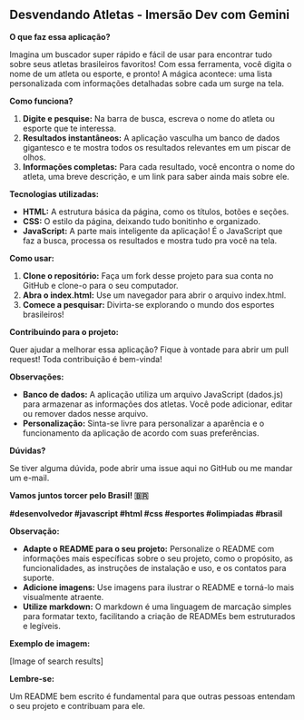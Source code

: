##  Desvendando Atletas - Imersão Dev com Gemini

**O que faz essa aplicação?**

Imagina um buscador super rápido e fácil de usar para encontrar tudo sobre seus atletas brasileiros favoritos! Com essa ferramenta, você digita o nome de um atleta ou esporte, e pronto! A mágica acontece: uma lista personalizada com informações detalhadas sobre cada um surge na tela.

**Como funciona?**

1. **Digite e pesquise:** Na barra de busca, escreva o nome do atleta ou esporte que te interessa.
2. **Resultados instantâneos:** A aplicação vasculha um banco de dados gigantesco e te mostra todos os resultados relevantes em um piscar de olhos.
3. **Informações completas:** Para cada resultado, você encontra o nome do atleta, uma breve descrição, e um link para saber ainda mais sobre ele.

**Tecnologias utilizadas:**

* **HTML:** A estrutura básica da página, como os títulos, botões e seções.
* **CSS:** O estilo da página, deixando tudo bonitinho e organizado.
* **JavaScript:** A parte mais inteligente da aplicação! É o JavaScript que faz a busca, processa os resultados e mostra tudo pra você na tela.

**Como usar:**

1. **Clone o repositório:** Faça um fork desse projeto para sua conta no GitHub e clone-o para o seu computador.
2. **Abra o index.html:** Use um navegador para abrir o arquivo index.html.
3. **Comece a pesquisar:** Divirta-se explorando o mundo dos esportes brasileiros!

**Contribuindo para o projeto:**

Quer ajudar a melhorar essa aplicação? Fique à vontade para abrir um pull request! Toda contribuição é bem-vinda!

**Observações:**

* **Banco de dados:** A aplicação utiliza um arquivo JavaScript (dados.js) para armazenar as informações dos atletas. Você pode adicionar, editar ou remover dados nesse arquivo.
* **Personalização:** Sinta-se livre para personalizar a aparência e o funcionamento da aplicação de acordo com suas preferências.

**Dúvidas?**

Se tiver alguma dúvida, pode abrir uma issue aqui no GitHub ou me mandar um e-mail.

**Vamos juntos torcer pelo Brasil! 🇧🇷**

**#desenvolvedor #javascript #html #css #esportes #olimpiadas #brasil**

**Observação:**

* **Adapte o README para o seu projeto:** Personalize o README com informações mais específicas sobre o seu projeto, como o propósito, as funcionalidades, as instruções de instalação e uso, e os contatos para suporte.
* **Adicione imagens:** Use imagens para ilustrar o README e torná-lo mais visualmente atraente.
* **Utilize markdown:** O markdown é uma linguagem de marcação simples para formatar texto, facilitando a criação de READMEs bem estruturados e legíveis.

**Exemplo de imagem:**

[Image of search results]

**Lembre-se:**

Um README bem escrito é fundamental para que outras pessoas entendam o seu projeto e contribuam para ele. 
